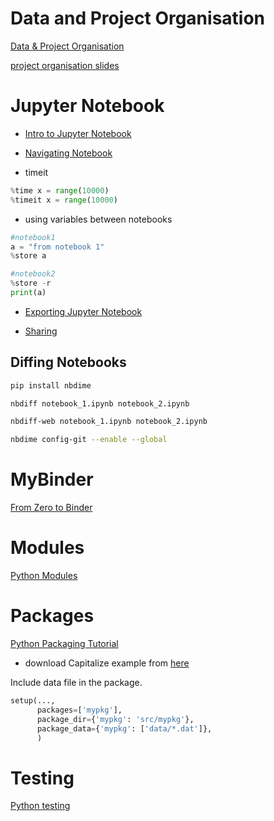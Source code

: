 # Data and Project Organisation
[Data & Project Organisation](https://reproducible-science-curriculum.github.io/organization-RR-Jupyter/01-introduction/)

[project organisation slides](https://reproducible-science-curriculum.github.io/organization-RR-Jupyter/slides/02_slideshow_organization.slides.html)

# Jupyter Notebook

* [Intro to Jupyter Notebook](https://github.com/Reproducible-Science-Curriculum/introduction-RR-Jupyter/blob/gh-pages/notebooks/Jupyter_Intro_Background.ipynb)

* [Navigating Notebook](https://github.com/Reproducible-Science-Curriculum/introduction-RR-Jupyter/blob/gh-pages/notebooks/Navigating%20the%20notebook%20-%20instructor%20script.ipynb)

* timeit

```py
%time x = range(10000)
%timeit x = range(10000)
```

* using variables between notebooks

```py
#notebook1
a = "from notebook 1"
%store a

#notebook2
%store -r
print(a)
```

* [Exporting Jupyter Notebook](https://reproducible-science-curriculum.github.io/publication-RR-Jupyter/02-exporting_the_notebook/index.html)

* [Sharing](https://reproducible-science-curriculum.github.io/sharing-RR-Jupyter/)

## Diffing Notebooks

```sh
pip install nbdime

nbdiff notebook_1.ipynb notebook_2.ipynb

nbdiff-web notebook_1.ipynb notebook_2.ipynb

nbdime config-git --enable --global
```

# MyBinder
[From Zero to Binder](https://github.com/Build-a-binder/build-a-binder.github.io/blob/master/workshop/10-zero-to-binder.md)

# Modules

[Python Modules](https://github.com/mkuzak/python-modules/blob/master/python-modules.md)

# Packages

[Python Packaging Tutorial](https://python-packaging-tutorial.readthedocs.io/en/latest/setup_py.html)

* download Capitalize example
from [here](https://python-packaging-tutorial.readthedocs.io/en/latest/_downloads/capitalize.zip)

Include data file in the package.

```py
setup(...,
      packages=['mypkg'],
      package_dir={'mypkg': 'src/mypkg'},
      package_data={'mypkg': ['data/*.dat']},
      )
```

# Testing

[Python testing](http://katyhuff.github.io/python-testing/)
